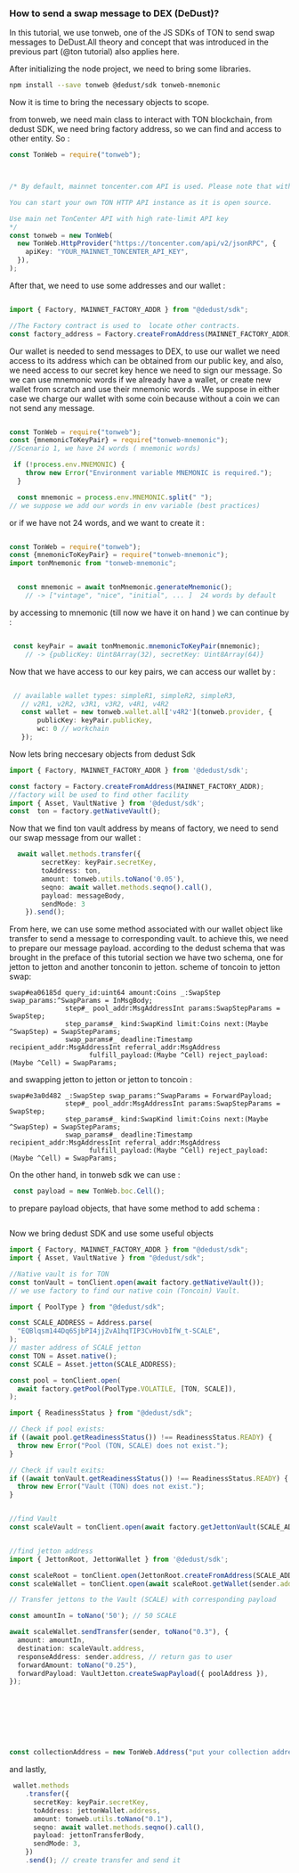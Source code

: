 
</TabItem>

### How to send a swap message to DEX (DeDust)?

<TabItem value="js-tonweb" label="JS (@tonweb)">
In this tutorial, we use tonweb, one of the JS SDKs of TON to send swap messages to DeDust.All theory and
  concept that was introduced in the previous part (@ton tutorial) also applies here.

After initializing the node project, we need to bring some libraries.

```bash
npm install --save tonweb @dedust/sdk tonweb-mnemonic

```

Now it is time to bring the necessary objects to scope.

from tonweb, we need main class to interact with TON blockchain, from dedust SDK, we need bring factory address, so we can find and access to
other entity.
So : 

```typescript
const TonWeb = require("tonweb");



/* By default, mainnet toncenter.com API is used. Please note that without the API key there will be a request rate limit.

You can start your own TON HTTP API instance as it is open source.

Use main net TonCenter API with high rate-limit API key 
*/
const tonweb = new TonWeb(
  new TonWeb.HttpProvider("https://toncenter.com/api/v2/jsonRPC", {
    apiKey: "YOUR_MAINNET_TONCENTER_API_KEY",
  }),
);
```

After that, we need to use some addresses and our wallet :
```typescript

import { Factory, MAINNET_FACTORY_ADDR } from "@dedust/sdk";

//The Factory contract is used to  locate other contracts.
const factory_address = Factory.createFromAddress(MAINNET_FACTORY_ADDR);

```

Our wallet is needed to send messages to DEX, to use our wallet we need access to its address which can be obtained from our public key, and
also, we need access to our secret key hence we need to sign our message.
So we can use mnemonic words if we already have a wallet, or create new wallet from scratch and use their mnemonic words .
We suppose in either case we charge our wallet with some coin because without a coin we can not send any message.

```typescript

const TonWeb = require("tonweb");
const {mnemonicToKeyPair} = require("tonweb-mnemonic");
//Scenario 1, we have 24 words ( mnemonic words)

 if (!process.env.MNEMONIC) {
    throw new Error("Environment variable MNEMONIC is required.");
  }

  const mnemonic = process.env.MNEMONIC.split(" ");
// we suppose we add our words in env variable (best practices)
```
or if we have not 24 words, and we want to create it :

```typescript

const TonWeb = require("tonweb");
const {mnemonicToKeyPair} = require("tonweb-mnemonic");
import tonMnemonic from "tonweb-mnemonic";


  const mnemonic = await tonMnemonic.generateMnemonic();
    // -> ["vintage", "nice", "initial", ... ]  24 words by default


```


by accessing to mnemonic (till now we have it on hand ) we can continue by : 


```typescript

 const keyPair = await tonMnemonic.mnemonicToKeyPair(mnemonic);
    // -> {publicKey: Uint8Array(32), secretKey: Uint8Array(64)}

```
Now that we have access to our key pairs, we can access our wallet by  :

 ```typescript

  // available wallet types: simpleR1, simpleR2, simpleR3,
    // v2R1, v2R2, v3R1, v3R2, v4R1, v4R2
    const wallet = new tonweb.wallet.all['v4R2'](tonweb.provider, {
        publicKey: keyPair.publicKey,
        wc: 0 // workchain
    });

```


Now lets bring neccesary objects from dedust Sdk 
```ts
import { Factory, MAINNET_FACTORY_ADDR } from '@dedust/sdk';

const factory = Factory.createFromAddress(MAINNET_FACTORY_ADDR);
//factory will be used to find other facility
import { Asset, VaultNative } from '@dedust/sdk';
const  ton = factory.getNativeVault();
```
Now that we find ton vault address by means of factory, we need to send our swap message from our wallet :

```ts
  await wallet.methods.transfer({
        secretKey: keyPair.secretKey,
        toAddress: ton,
        amount: tonweb.utils.toNano('0.05'),
        seqno: await wallet.methods.seqno().call(),
        payload: messageBody,
        sendMode: 3
    }).send();

```


From here, we can use some method associated with our wallet object like transfer to send a message to corresponding vault.
to achieve this, we need to prepare our message payload. according to the dedust schema that was brought in the preface of this tutorial section we have two schema,
one for jetton to jetton and another tonconin to jetton.
scheme of toncoin to jetton swap:
```tbl
swap#ea06185d query_id:uint64 amount:Coins _:SwapStep swap_params:^SwapParams = InMsgBody;
              step#_ pool_addr:MsgAddressInt params:SwapStepParams = SwapStep;
              step_params#_ kind:SwapKind limit:Coins next:(Maybe ^SwapStep) = SwapStepParams;
              swap_params#_ deadline:Timestamp recipient_addr:MsgAddressInt referral_addr:MsgAddress
                    fulfill_payload:(Maybe ^Cell) reject_payload:(Maybe ^Cell) = SwapParams;

```
and swapping jetton to jetton or jetton to toncoin :
```tlb
swap#e3a0d482 _:SwapStep swap_params:^SwapParams = ForwardPayload;
              step#_ pool_addr:MsgAddressInt params:SwapStepParams = SwapStep;
              step_params#_ kind:SwapKind limit:Coins next:(Maybe ^SwapStep) = SwapStepParams;
              swap_params#_ deadline:Timestamp recipient_addr:MsgAddressInt referral_addr:MsgAddress
                    fulfill_payload:(Maybe ^Cell) reject_payload:(Maybe ^Cell) = SwapParams;

```
On the other hand, in tonweb sdk we can use :
```typescript
 const payload = new TonWeb.boc.Cell();
```
to prepare payload objects, that have some method to add schema :
```typescript

```
Now we bring dedust SDK and use some useful objects
```typescript
import { Factory, MAINNET_FACTORY_ADDR } from "@dedust/sdk";
import { Asset, VaultNative } from "@dedust/sdk";

//Native vault is for TON
const tonVault = tonClient.open(await factory.getNativeVault());
// we use factory to find our native coin (Toncoin) Vault.

import { PoolType } from "@dedust/sdk";

const SCALE_ADDRESS = Address.parse(
  "EQBlqsm144Dq6SjbPI4jjZvA1hqTIP3CvHovbIfW_t-SCALE",
);
// master address of SCALE jetton
const TON = Asset.native();
const SCALE = Asset.jetton(SCALE_ADDRESS);

const pool = tonClient.open(
  await factory.getPool(PoolType.VOLATILE, [TON, SCALE]),
);

import { ReadinessStatus } from "@dedust/sdk";

// Check if pool exists:
if ((await pool.getReadinessStatus()) !== ReadinessStatus.READY) {
  throw new Error("Pool (TON, SCALE) does not exist.");
}

// Check if vault exits:
if ((await tonVault.getReadinessStatus()) !== ReadinessStatus.READY) {
  throw new Error("Vault (TON) does not exist.");
}


//find Vault
const scaleVault = tonClient.open(await factory.getJettonVault(SCALE_ADDRESS));


//find jetton address
import { JettonRoot, JettonWallet } from '@dedust/sdk';

const scaleRoot = tonClient.open(JettonRoot.createFromAddress(SCALE_ADDRESS));
const scaleWallet = tonClient.open(await scaleRoot.getWallet(sender.address);

// Transfer jettons to the Vault (SCALE) with corresponding payload

const amountIn = toNano('50'); // 50 SCALE

await scaleWallet.sendTransfer(sender, toNano("0.3"), {
  amount: amountIn,
  destination: scaleVault.address,
  responseAddress: sender.address, // return gas to user
  forwardAmount: toNano("0.25"),
  forwardPayload: VaultJetton.createSwapPayload({ poolAddress }),
});








const collectionAddress = new TonWeb.Address("put your collection address");
```
and lastly, 
```typescript
 wallet.methods
    .transfer({
      secretKey: keyPair.secretKey,
      toAddress: jettonWallet.address,
      amount: tonweb.utils.toNano("0.1"),
      seqno: await wallet.methods.seqno().call(),
      payload: jettonTransferBody,
      sendMode: 3,
    })
    .send(); // create transfer and send it
```

</TabItem>
